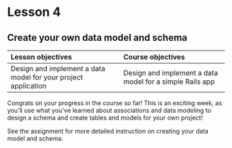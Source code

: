 # Lesson 4
## Create your own data model and schema

| Lesson objectives                            | Course objectives                        |
|:---------------------------------------------|:-----------------------------------------|
| Design and implement a data model for your project application | Design and implement a data model for a simple Rails app               |

Congrats on your progress in the course so far! This is an exciting week, as you'll use what you've learned about associations and data modeling to design a schema and create tables and models for your own project!

See the assignment for more detailed instruction on creating your data model and schema.